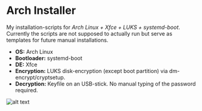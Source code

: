 # Arch Installer
My installation-scripts for *Arch Linux + Xfce + LUKS + systemd-boot*. Currently the scripts are not supposed to actually run but serve as templates for future manual installations.
- **OS:** Arch Linux
- **Bootloader:** systemd-boot
- **DE:** Xfce
- **Encryption:** LUKS disk-encryption (except boot partition) via dm-encrypt/cryptsetup.
- **Decryption:** Keyfile on an USB-stick. No manual typing of the password required.

![alt text](https://github.com/astier/arch-installer/blob/master/Screenshot_2018-11-26_02-08-20.png)
